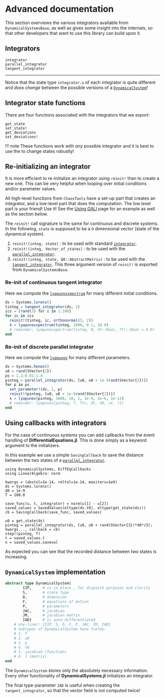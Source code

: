 # Advanced documentation
This section overviews the various integrators available from `DynamicalSystemsBase`, as well as gives some insight into the internals, so that other developers that want to use this library can build upon it.

## Integrators
```@docs
integrator
parallel_integrator
tangent_integrator
```
---
Notice that the state type `integrator.u` of each integrator is quite different and *does change* between the possible versions of a [`DynamicalSystem`](@ref)!

## Integrator state functions
There are four functions associated with the integrators that we export:
```@docs
get_state
set_state!
get_deviations
set_deviations!
```
!!! note
    These functions work with *any* possible integrator and it is best to use the to change states robustly!

## Re-initializing an integrator
It is more efficient to re-initialize an integrator using `reinit!`
than to create a new one.
This can be very helpful when looping over initial conditions and/or parameter values.

All high-level functions from `ChaosTools` have a set-up part that creates an integrator, and a low-level part that does the computation. The low level part is your friend! Use it! See the [Using GALI](@ref) page for an example as well as the section below.

The `reinit!` call signature is the same for continuous and discrete systems.
In the following, `state` is supposed to be a `D` dimensional vector (state of the dynamical system).

1. `reinit!(integ, state)` : to be used with standard [`integrator`](@ref).
3. `reinit!(integ, Vector_of_states)` : to be used with the [`parallel_integrator`](@ref).
2. `reinit!(integ, state, Q0::AbstractMatrix)` : to be used with the [`tangent_integrator`](@ref). This three argument version of `reinit!` is exported from `DynamicalSystemsBase`.

### Re-init of continuous tangent integrator
Here we compute the [`lyapunovspectrum`](@ref) for many different initial conditions.
```julia
ds = Systems.lorenz()
tinteg = tangent_integrator(ds, 2)
ics = [rand(3) for i in 1:100]
for ic in ics
  reinit!(tinteg, ic, orthonormal(3, 2))
  λ = lyapunovspectrum(tinteg, 1000, 0.1, 10.0)
  # reminder: lyapunovspectrum(tinteg, N, dt::Real, Ttr::Real = 0.0)
end
```


### Re-init of discrete parallel integrator
Here we compute the [`lyapunov`](@ref) for many different parameters.
```julia
ds = Systems.henon()
u0 = rand(SVector{2})
ps = 1.2:0.01:1.4
pinteg = parallel_integrator(ds, [u0, u0 + 1e-9rand(SVector{2})])
for p in ps
  set_parameter!(ds, 1, p)
  reinit!(pinteg, [u0, u0 + 1e-9rand(SVector{2})])
  λ = lyapunov(pinteg, 1000, 10, 1, 1e-9, 1e-6, 1e-12)
  # reminder: lyapunov(pinteg, T, Ttr, dt, d0, ut, lt)
end
```

## Using callbacks with integrators
For the case of continuous systems you can add callbacks from the event handling of **DifferentialEquations.jl**. This is done simply as a keyword argument to the initializers.

In this example we use a simple `SavingCallback` to save the distance between the two states of a [`parallel_integrator`](@ref).

```@example MAIN
using DynamicalSystems, DiffEqCallbacks
using LinearAlgebra: norm

kwargs = (abstol=1e-14, reltol=1e-14, maxiters=1e9)
ds = Systems.lorenz()
d0 = 1e-9
T = 100.0

save_func(u, t, integrator) = norm(u[1] - u[2])
saved_values = SavedValues(eltype(ds.t0), eltype(get_state(ds)))
cb = SavingCallback(save_func, saved_values)

u0 = get_state(ds)
pinteg = parallel_integrator(ds, [u0, u0 + rand(SVector{3})*d0*√3];
kwargs..., callback = cb)
step!(pinteg, T)
t = saved_values.t
n = saved_values.saveval
```
As expected you can see that the recorded distance between two states is increasing.

## `DynamicalSystem` implementation
```julia
abstract type DynamicalSystem{
        IIP,     # is in place , for dispatch purposes and clarity
        S,       # state type
        D,       # dimension
        F,       # equations of motion
        P,       # parameters
        JAC,     # jacobian
        JM,      # jacobian matrix
        IAD}     # is auto-differentiated
    # one-liner: {IIP, S, D, F, P, JAC, JM, IAD}
    # Subtypes of DynamicalSystem have fields:
    # 1. f
    # 2. u0
    # 3. p
    # 4. t0
    # 5. jacobian (function)
    # 6. J (matrix)
end
```
The `DynamicalSystem` stores only the absolutely necessary information. Every other functionality of **DynamicalSystems.jl** initializes an integrator.

The final type-parameter `IAD` is useful when creating the `tangent_integrator`, so that the vector field is not computed twice!
